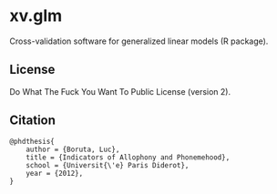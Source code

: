 xv.glm
======

Cross-validation software for generalized linear models (R package).

## License

Do What The Fuck You Want To Public License (version 2).

## Citation

    @phdthesis{
        author = {Boruta, Luc},
        title = {Indicators of Allophony and Phonemehood},
        school = {Universit{\'e} Paris Diderot},
        year = {2012},
    }